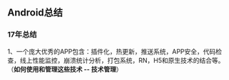 ## Android总结


### 17年总结
1、一个庞大优秀的APP包含：插件化，热更新，推送系统，APP安全，代码检查，线上性能监控，崩溃统计分析，打包系统，RN，H5和原生技术的结合等。（**如何使用和管理这些技术 -- 技术管理**）


